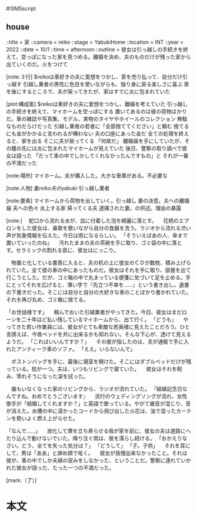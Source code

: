 #!SMSscript

## house

::title = 家
::camera = reiko
::stage = YabukiHome
::location = INT
::year = 2022
::date = 10/1
::time = afternoon
::outline = 彼女は引っ越しの手続きを終えて、空っぽになった家を見つめる。離婚を決め、夫のものだけが残った家から出ていくのだ。火をつけて

[note:３行]
$reikoは車好きの夫に愛想をつかし、家を売り払って、自分だけ引っ越す
引越し業者の男性に色目を使いながらも、独り身に戻る楽しさに喜ぶ
家を後にするところで、夫が戻ってきたが、家はすでに炎に包まれていた

[plot:構成案]
$reikoは車好きの夫に愛想をつかし、離婚を考えていた
引っ越しの手続きを終えて、マイホームを空っぽにする
置いてあるのは彼の荷物ばかりだ。車の雑誌や写真集、モデル、実物のタイヤやホイールのコレクション
無駄なものだらけだった
引越し業者の若者に「全部捨ててください」と頼む
捨てるにも金がかかると言われるが構わない
夫の口座にあった金だ
全ての処理を終えると、家を出る
そこに夫が戻ってくる
「何故だ」
離婚届を手にしていたが、その瞳の先には炎に包まれたマイホームが見えていた
後日、警察の取り調べで彼女は語った
「だって車の中でしかしてくれなかったんですもの」と
それが一番の不満だった

[note:場所]
マイホーム。夫が購入した。大きな車庫がある。不必要な

[note:人物]
妻$reiko
夫の$yabuki
引っ越し業者

[note:要素]
マイホームから荷物を出していく。引っ越し
妻の決意。夫への離婚届
夫への色々
炎上する家
帰ってくる夫
逮捕された妻。の供述。理由の暴露

[note:]
　蛇口から流れる水が、皿に付着した泡を綺麗に落とす。
　花柄のエプロンをした彼女は、鼻歌を歌いながら自分の食器を洗う。ラジオから流れる渋い声が気象情報を伝えた。今日は雨になるらしい。
「そういえばあの人、傘まで置いていったのね」
　汚れたままの夫の茶碗を手に取り、ゴミ袋の中に落とす。セラミックの割れる音に、彼女はにっこり。

　物置と化している書斎に入ると、夫の机の上に彼女のＣＤが数枚、積み上げられていた。全て彼の車の中にあったものだ。彼女はそれを手に取り、部屋を出て行こうとした。だが、ゴミ箱の中で丸まっている便箋に気づいて足を止める。手にとってそれを広げると、薄い字で『先立つ不幸を……』という書き出し。遺書の下書きだった。そこには自分と自分の大好きな車のことばかり書かれていた。それを再び丸め、ゴミ箱に捨てる。

「お世話様です」
　頼んでおいた引越業者がやってきた。今日、彼女はまだローンを二十年ほど払い残しているマイホームから、出て行く。
「どうも」
　やってきた若い作業員には、彼女がとても素敵な若奥様に見えたことだろう。ひと言誘えば、今夜ベッドを共に出来るかも知れない。そんな下心が、透けて見えるようだ。
「これはいいんですか？」
　その彼が指したのは、夫が通販で手に入れたアンティーク車のソファ。
「ええ。いらないんで」

　ボストンバッグを手に、最後に寝室を開けた。そこにはダブルベッドだけが残っている。枕が一つ。夫は、いつもリビングで寝ていた。
　彼女はそれを睨み、零れそうになった涙を拭った。

　誰もいなくなった家のリビングから、ラジオが流れていた。
『結婚記念日なんですね。おめでとうございます』
　流行のウェディングソングが流れ、女性歌手が「結婚してくれますか？」と英語で歌っている。やがて雑音が混じり、音が消えた。水槽の中に浸かったコードから飛び出した火花は、油で湿ったカーテンを勢いよく燃え上がらせた。

「なんで……」
　炭化して煙を立ち昇らせる我が家を前に、彼女の夫は道路にへたり込んで動けないでいた。降り注ぐ雨は、彼を濡らし続ける。
「おかえりなさい。どう、全てを失った気分は？」
「どうして」
「子。子供」
　それを耳にして、男は「ああ」と諦め顔で呟く。
　彼女が我慢出来なかったこと。それは彼が、車の中でしか夫婦の営みをしなかった、ということだ。警察に連れていかれた彼女が語った、たった一つの不満だった。

[mark:（了）]

# 本文
